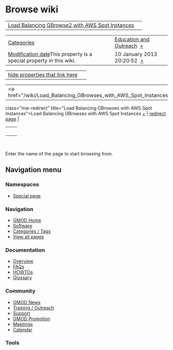 



<span id="top"></span>




# <span dir="auto">Browse wiki</span>






|  |  |
|----|----|
| [Load Balancing GBrowse2 with AWS Spot Instances](/wiki/Load_Balancing_GBrowse2_with_AWS_Spot_Instances "Load Balancing GBrowse2 with AWS Spot Instances") |  |

|  |  |
|----|----|
| [Categories](/wiki/Special%3ACategories "Special%3ACategories") | <span class="smwb-value">[Education and Outreach](/wiki/Category%3AEducation_and_Outreach "Category%3AEducation and Outreach")  <span class="smwsearch">[+](/wiki/Special%3ASearchByProperty/Education-20and-20Outreach "Special%3ASearchByProperty/Education-20and-20Outreach")</span></span> |
| <span class="smw-highlighter" data-type="1" state="inline" data-title="Property"><span class="smwbuiltin">[Modification date](/wiki/Property:Modification_date "Property:Modification date")</span><span class="smwttcontent">This property is a special property in this wiki.</span></span> | <span class="smwb-value">10 January 2013 20:20:52  <span class="smwsearch">[+](/wiki/Special%3ASearchByProperty/Modification-20date/10-20January-202013-2020:20:52 "Special%3ASearchByProperty/Modification-20date/10-20January-202013-2020:20:52")</span></span> |

<span id="smw_browse_incoming"></span>

|  |  |
|----|----|
| [hide properties that link here](/mediawiki/index.php?title=Special:Browse&offset=0&dir=out&article=Load+Balancing+GBrowse2+with+AWS+Spot+Instances)  |  |

|  |  |
|----|----|
| <span class="smwb-ivalue"><a href="/wiki/Load_Balancing_GBrowses_with_AWS_Spot_Instances"
class="mw-redirect"
title="Load Balancing GBrowses with AWS Spot Instances">Load Balancing
GBrowses with AWS Spot Instances</a> <span class="smwbrowse">[+](/wiki/Special%253ABrowse/Load-20Balancing-20GBrowses-20with-20AWS-20Spot-20Instances "Special%253ABrowse/Load-20Balancing-20GBrowses-20with-20AWS-20Spot-20Instances")</span></span> | [redirect page](/wiki/Special:ListRedirects "Special:ListRedirects") |

|     |     |
|-----|-----|
|     |     |

 

Enter the name of the page to start browsing from.  








## Navigation menu



### Namespaces

- <span id="ca-nstab-special">[Special
  page](/wiki/Special%253ABrowse/Load_Balancing_GBrowse2_with_AWS_Spot_Instances "This is a special page, you cannot edit the page itself")</span>






### Navigation



- <span id="n-GMOD-Home">[GMOD Home](/wiki/Main_Page)</span>
- <span id="n-Software">[Software](/wiki/GMOD_Components)</span>
- <span id="n-Categories-.2F-Tags">[Categories /
  Tags](/wiki/Categories)</span>
- <span id="n-View-all-pages">[View all
  pages](/wiki/Special:AllPages)</span>




### Documentation



- <span id="n-Overview">[Overview](/wiki/Overview)</span>
- <span id="n-FAQs">[FAQs](/wiki/Category%3AFAQ)</span>
- <span id="n-HOWTOs">[HOWTOs](/wiki/Category%3AHOWTO)</span>
- <span id="n-Glossary">[Glossary](/wiki/Glossary)</span>




### Community



- <span id="n-GMOD-News">[GMOD News](/wiki/GMOD_News)</span>
- <span id="n-Training-.2F-Outreach">[Training /
  Outreach](/wiki/Training_and_Outreach)</span>
- <span id="n-Support">[Support](/wiki/Support)</span>
- <span id="n-GMOD-Promotion">[GMOD
  Promotion](/wiki/GMOD_Promotion)</span>
- <span id="n-Meetings">[Meetings](/wiki/Meetings)</span>
- <span id="n-Calendar">[Calendar](/wiki/Calendar)</span>




### Tools












<!-- -->




